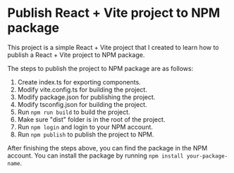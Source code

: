 # Publish React + Vite project to NPM package

This project is a simple React + Vite project that I created to learn how to publish a React + Vite project to NPM package.

The steps to publish the project to NPM package are as follows:

1. Create index.ts for exporting components.
2. Modify vite.config.ts for building the project.
3. Modify package.json for publishing the project.
4. Modify tsconfig.json for building the project.
5. Run `npm run build` to build the project.
6. Make sure "dist" folder is in the root of the project.
7. Run `npm login` and login to your NPM account.
8. Run `npm publish` to publish the project to NPM.

After finishing the steps above, you can find the package in the NPM account.
You can install the package by running `npm install your-package-name`.
